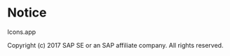 Notice
===================================
Icons.app 

Copyright (c) 2017 SAP SE or an SAP affiliate company. All rights reserved.
